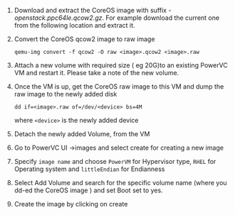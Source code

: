 
1. Download and extract the CoreOS image with suffix *-openstack.ppc64le.qcow2.gz*.
   For example download the current one from the following location and extract it.

2. Convert the CoreOS qcow2 image to raw image
   ```
   qemu-img convert -f qcow2 -O raw <image>.qcow2 <image>.raw
   ```

3. Attach a new volume with required size ( eg 20G)to an existing PowerVC VM and restart it. Please take a note of the new volume.

4. Once the VM is up, get the CoreOS raw image to this VM and dump the raw image to the newly added disk
   ```
   dd if=<image>.raw of=/dev/<device> bs=4M
   ```
   where `<device>` is the newly added device

5. Detach the newly added Volume, from the VM

6. Go to PowerVC UI ->images and select create for creating a new image

7. Specify `image name` and choose `PowerVM` for Hypervisor type, `RHEL` for Operating system and `littleEndian` for Endianness

8. Select Add Volume and search for the specific volume name (where you dd-ed the CoreOS image ) and set Boot set to yes.

9. Create the image by clicking on create
